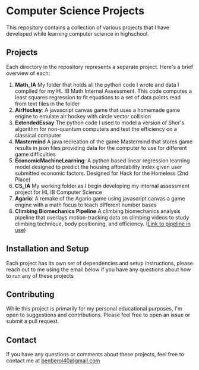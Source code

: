 # Computer Science Projects

This repository contains a collection of various projects that I have developed while learning computer science in highschool.

## Projects

Each directory in the repository represents a separate project. Here's a brief overview of each:

1. **Math_IA** My folder that holds all the python code I wrote and data I compiled for my HL IB Math Internal Assessment. This code computes a least squares regression to fit equations to a set of data points read from text files in the folder
2. **AirHockey**: A javascript canvas game that uses a homemade game engine to emulate air hockey with circle vector collision
3. **ExtendedEssay** The python code I used to model a version of Shor's algorithm for non-quantum computers and test the efficiency on a classical computer
4. **Mastermind** A java recreation of the game Mastermind that stores game results in json files providing data for the computer to use for different game difficulties
5. **EconomicMachineLearning**: A python based linear regression learning model designed to predict the housing affordability index given user submitted economic factors. Designed for Hack for the Homeless (2nd Place)
6. **CS_IA** My working folder as I begin developing my internal assessment project for HL IB Computer Science
7. **Agario**: A remake of the Agario game using javascript canvas a game engine with a math focus to teach different number bases 
8. **Climbing Biomechanics Pipeline** A climbing biomechanics analysis pipeline that overlays motion-tracking data on climbing videos to study climbing technique, body positioning, and efficiency. ([Link to pipeline in use](https://youtu.be/EXuvL7wGgsc))


## Installation and Setup

Each project has its own set of dependencies and setup instructions, please reach out to me using the email below if you have any questions about how to run any of these projects

## Contributing

While this project is primarily for my personal educational purposes, I'm open to suggestions and contributions. Please feel free to open an issue or submit a pull request.

## Contact

If you have any questions or comments about these projects, feel free to contact me at [benberol40@gmail.com](mailto:benberol40@gmail.com)
